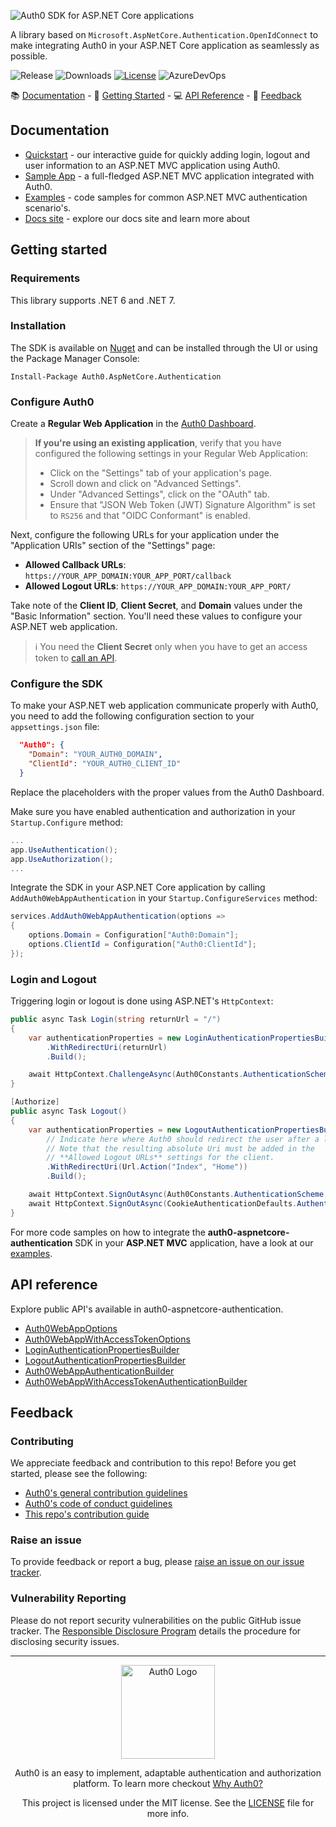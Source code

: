 ![Auth0 SDK for ASP.NET Core applications](https://cdn.auth0.com/website/sdks/banners/auth0-aspnetcore-authentication-banner.png)

A library based on `Microsoft.AspNetCore.Authentication.OpenIdConnect` to make integrating Auth0 in your ASP.NET Core application as seamlessly as possible.

![Release](https://img.shields.io/github/v/release/auth0/auth0-aspnetcore-authentication)
![Downloads](https://img.shields.io/nuget/dt/auth0.aspnetcore.authentication)
[![License](https://img.shields.io/:license-MIT-blue.svg?style=flat)](https://opensource.org/licenses/MIT)
![AzureDevOps](https://img.shields.io/azure-devops/build/Auth0SDK/Auth0.AspNetCore.Authentication/8)

:books: [Documentation](#documentation) - :rocket: [Getting Started](#getting-started) - :computer: [API Reference](#api-reference) - :speech_balloon: [Feedback](#feedback)

## Documentation

- [Quickstart](https://auth0.com/docs/quickstart/webapp/aspnet-core) - our interactive guide for quickly adding login, logout and user information to an ASP.NET MVC application using Auth0.
- [Sample App](https://github.com/auth0-samples/auth0-aspnetcore-mvc-samples/tree/master/Quickstart/Sample) - a full-fledged ASP.NET MVC application integrated with Auth0.
- [Examples](https://github.com/auth0/auth0-aspnetcore-authentication/blob/main/EXAMPLES.md) - code samples for common ASP.NET MVC authentication scenario's.
- [Docs site](https://www.auth0.com/docs) - explore our docs site and learn more about 

## Getting started
### Requirements

This library supports .NET 6 and .NET 7.

### Installation

The SDK is available on [Nuget](https://www.nuget.org/packages/Auth0.AspNetCore.Authentication) and can be installed through the UI or using the Package Manager Console:

```
Install-Package Auth0.AspNetCore.Authentication
```

### Configure Auth0

Create a **Regular Web Application** in the [Auth0 Dashboard](https://manage.auth0.com/#/applications).

> **If you're using an existing application**, verify that you have configured the following settings in your Regular Web Application:
>
> - Click on the "Settings" tab of your application's page.
> - Scroll down and click on "Advanced Settings".
> - Under "Advanced Settings", click on the "OAuth" tab.
> - Ensure that "JSON Web Token (JWT) Signature Algorithm" is set to `RS256` and that "OIDC Conformant" is enabled.

Next, configure the following URLs for your application under the "Application URIs" section of the "Settings" page:

- **Allowed Callback URLs**: `https://YOUR_APP_DOMAIN:YOUR_APP_PORT/callback`
- **Allowed Logout URLs**: `https://YOUR_APP_DOMAIN:YOUR_APP_PORT/`

Take note of the **Client ID**, **Client Secret**, and **Domain** values under the "Basic Information" section. You'll need these values to configure your ASP.NET web application.

> :information_source: You need the **Client Secret** only when you have to get an access token to [call an API](#calling-an-api).

### Configure the SDK

To make your ASP.NET web application communicate properly with Auth0, you need to add the following configuration section to your `appsettings.json` file:

```json
  "Auth0": {
    "Domain": "YOUR_AUTH0_DOMAIN",
    "ClientId": "YOUR_AUTH0_CLIENT_ID"
  }
```

Replace the placeholders with the proper values from the Auth0 Dashboard.

Make sure you have enabled authentication and authorization in your `Startup.Configure` method:

```csharp
...
app.UseAuthentication();
app.UseAuthorization();
...
```

Integrate the SDK in your ASP.NET Core application by calling `AddAuth0WebAppAuthentication` in your `Startup.ConfigureServices` method:

```csharp
services.AddAuth0WebAppAuthentication(options =>
{
    options.Domain = Configuration["Auth0:Domain"];
    options.ClientId = Configuration["Auth0:ClientId"];
});
```

### Login and Logout
Triggering login or logout is done using ASP.NET's `HttpContext`:

```csharp
public async Task Login(string returnUrl = "/")
{
    var authenticationProperties = new LoginAuthenticationPropertiesBuilder()
        .WithRedirectUri(returnUrl)
        .Build();

    await HttpContext.ChallengeAsync(Auth0Constants.AuthenticationScheme, authenticationProperties);
}

[Authorize]
public async Task Logout()
{
    var authenticationProperties = new LogoutAuthenticationPropertiesBuilder()
        // Indicate here where Auth0 should redirect the user after a logout.
        // Note that the resulting absolute Uri must be added in the
        // **Allowed Logout URLs** settings for the client.
        .WithRedirectUri(Url.Action("Index", "Home"))
        .Build();

    await HttpContext.SignOutAsync(Auth0Constants.AuthenticationScheme, authenticationProperties);
    await HttpContext.SignOutAsync(CookieAuthenticationDefaults.AuthenticationScheme);
}
```

For more code samples on how to integrate the **auth0-aspnetcore-authentication** SDK in your **ASP.NET MVC** application, have a look at our [examples](https://github.com/auth0/auth0-aspnetcore-authentication/blob/main/EXAMPLES.md).

## API reference
Explore public API's available in auth0-aspnetcore-authentication.

- [Auth0WebAppOptions](https://auth0.github.io/auth0-aspnetcore-authentication/api/Auth0.AspNetCore.Authentication.Auth0WebAppOptions.html)
- [Auth0WebAppWithAccessTokenOptions](https://auth0.github.io/auth0-aspnetcore-authentication/api/Auth0.AspNetCore.Authentication.Auth0WebAppWithAccessTokenOptions.html)
- [LoginAuthenticationPropertiesBuilder](https://auth0.github.io/auth0-aspnetcore-authentication/api/Auth0.AspNetCore.Authentication.LoginAuthenticationPropertiesBuilder.html)
- [LogoutAuthenticationPropertiesBuilder](https://auth0.github.io/auth0-aspnetcore-authentication/api/Auth0.AspNetCore.Authentication.LogoutAuthenticationPropertiesBuilder.html)
- [Auth0WebAppAuthenticationBuilder](https://auth0.github.io/auth0-aspnetcore-authentication/api/Auth0.AspNetCore.Authentication.Auth0WebAppAuthenticationBuilder.html)
- [Auth0WebAppWithAccessTokenAuthenticationBuilder](https://auth0.github.io/auth0-aspnetcore-authentication/api/Auth0.AspNetCore.Authentication.Auth0WebAppWithAccessTokenAuthenticationBuilder.html)

## Feedback
### Contributing

We appreciate feedback and contribution to this repo! Before you get started, please see the following:

- [Auth0's general contribution guidelines](https://github.com/auth0/open-source-template/blob/master/GENERAL-CONTRIBUTING.md)
- [Auth0's code of conduct guidelines](https://github.com/auth0/open-source-template/blob/master/CODE-OF-CONDUCT.md)
- [This repo's contribution guide](https://github.com/auth0/auth0-aspnetcore-authentication/blob/main/CONTRIBUTING.md)

### Raise an issue

To provide feedback or report a bug, please [raise an issue on our issue tracker](https://github.com/auth0/auth0-aspnetcore-authentication/issues).

### Vulnerability Reporting

Please do not report security vulnerabilities on the public GitHub issue tracker. The [Responsible Disclosure Program](https://auth0.com/responsible-disclosure-policy) details the procedure for disclosing security issues.

---

<p align="center">
  <picture>
    <source media="(prefers-color-scheme: light)" srcset="https://cdn.auth0.com/website/sdks/logos/auth0_light_mode.png"   width="150">
    <source media="(prefers-color-scheme: dark)" srcset="https://cdn.auth0.com/website/sdks/logos/auth0_dark_mode.png" width="150">
    <img alt="Auth0 Logo" src="https://cdn.auth0.com/website/sdks/logos/auth0_light_mode.png" width="150">
  </picture>
</p>
<p align="center">Auth0 is an easy to implement, adaptable authentication and authorization platform. To learn more checkout <a href="https://auth0.com/why-auth0">Why Auth0?</a></p>
<p align="center">
This project is licensed under the MIT license. See the <a href="https://github.com/auth0/auth0-aspnetcore-authentication/blob/main/LICENSE"> LICENSE</a> file for more info.</p>
